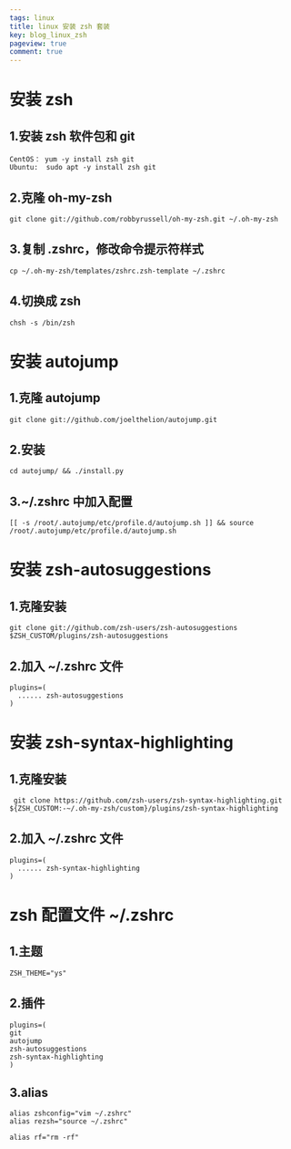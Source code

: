 ```yaml
---
tags: linux
title: linux 安装 zsh 套装
key: blog_linux_zsh
pageview: true
comment: true
---
```


# 安装 zsh 

## 1.安装 zsh 软件包和 git
```
CentOS： yum -y install zsh git
Ubuntu:  sudo apt -y install zsh git
```
## 2.克隆 oh-my-zsh
```
git clone git://github.com/robbyrussell/oh-my-zsh.git ~/.oh-my-zsh
```
## 3.复制 .zshrc，修改命令提示符样式
```
cp ~/.oh-my-zsh/templates/zshrc.zsh-template ~/.zshrc
```
## 4.切换成 zsh
```
chsh -s /bin/zsh
```


# 安装 autojump

## 1.克隆 autojump
```
git clone git://github.com/joelthelion/autojump.git
```
## 2.安装
```
cd autojump/ && ./install.py
```
## 3.~/.zshrc 中加入配置
```
[[ -s /root/.autojump/etc/profile.d/autojump.sh ]] && source /root/.autojump/etc/profile.d/autojump.sh
```

# 安装 zsh-autosuggestions

## 1.克隆安装
```
git clone git://github.com/zsh-users/zsh-autosuggestions $ZSH_CUSTOM/plugins/zsh-autosuggestions
```
## 2.加入 ~/.zshrc 文件
```
plugins=(
  ...... zsh-autosuggestions
)
```


# 安装 zsh-syntax-highlighting

## 1.克隆安装
```
 git clone https://github.com/zsh-users/zsh-syntax-highlighting.git ${ZSH_CUSTOM:-~/.oh-my-zsh/custom}/plugins/zsh-syntax-highlighting
```
## 2.加入 ~/.zshrc 文件
```
plugins=(
  ...... zsh-syntax-highlighting
)
```


# zsh 配置文件 ~/.zshrc

## 1.主题
```
ZSH_THEME="ys"
```
## 2.插件
```
plugins=(
git
autojump
zsh-autosuggestions
zsh-syntax-highlighting
)
```
## 3.alias
```
alias zshconfig="vim ~/.zshrc"
alias rezsh="source ~/.zshrc"

alias rf="rm -rf"
```

